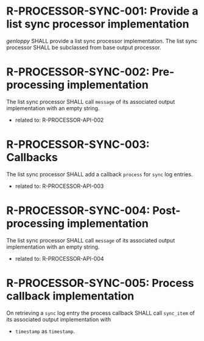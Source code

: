 # R-PROCESSOR-SYNC-001: Provide a list sync processor implementation #
*genloppy* SHALL provide a list sync processor implementation.
The list sync processor SHALL be subclassed from base output processor.

# R-PROCESSOR-SYNC-002: Pre-processing implementation #
The list sync processor SHALL call `message` of its associated output implementation with an empty string.

*   related to: R-PROCESSOR-API-002

# R-PROCESSOR-SYNC-003: Callbacks #
The list sync processor SHALL add a callback `process` for `sync` log entries.

*   related to: R-PROCESSOR-API-003

# R-PROCESSOR-SYNC-004: Post-processing implementation #
The list sync processor SHALL call `message` of its associated output implementation with an empty string.

*   related to: R-PROCESSOR-API-004

# R-PROCESSOR-SYNC-005: Process callback implementation #
On retrieving a `sync` log entry the process callback SHALL call `sync_item` of its associated output implementation with
-   `timestamp` as `timestamp`.

